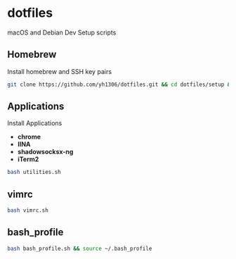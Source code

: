 # dotfiles
macOS and Debian Dev Setup scripts


## Homebrew
Install homebrew and SSH key pairs
```bash
git clone https://github.com/yh1306/dotfiles.git && cd dotfiles/setup && chmod a+x brew.sh && ./brew.sh
```


## Applications
Install Applications
- **chrome**
- **IINA**
- **shadowsocksx-ng**
- **iTerm2**
```bash
bash utilities.sh
```

## vimrc
```bash
bash vimrc.sh
```

## bash_profile
```bash
bash bash_profile.sh && source ~/.bash_profile
```
